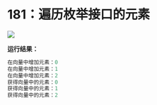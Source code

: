 # 181：遍历枚举接口的元素

<img src="http://image.renkaigis.com/keepcoding/2017113001.png">

**运行结果：**

```java
在向量中增加元素：0
在向量中增加元素：1
在向量中增加元素：2
获得向量中的元素：0
获得向量中的元素：1
获得向量中的元素：2
```
